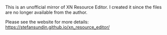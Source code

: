 This is an unofficial mirror of XN Resource Editor. I created it since the files are no longer available from the author.

Please see the website for more details: https://stefansundin.github.io/xn_resource_editor/
